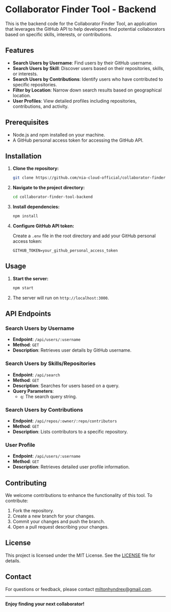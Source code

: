 # Collaborator Finder Tool - Backend

This is the backend code for the Collaborator Finder Tool, an application that leverages the GitHub API to help developers find potential collaborators based on specific skills, interests, or contributions.

## Features

- **Search Users by Username**: Find users by their GitHub username.
- **Search Users by Skill**: Discover users based on their repositories, skills, or interests.
- **Search Users by Contributions**: Identify users who have contributed to specific repositories.
- **Filter by Location**: Narrow down search results based on geographical location.
- **User Profiles**: View detailed profiles including repositories, contributions, and activity.

## Prerequisites

- Node.js and npm installed on your machine.
- A GitHub personal access token for accessing the GitHub API.

## Installation

1. **Clone the repository:**

   ```bash
   git clone https://github.com/nia-cloud-official/collaborator-finder-tool-backend.git
   ```

2. **Navigate to the project directory:**

   ```bash
   cd collaborator-finder-tool-backend
   ```

3. **Install dependencies:**

   ```bash
   npm install
   ```

4. **Configure GitHub API token:**

   Create a `.env` file in the root directory and add your GitHub personal access token:

   ```env
   GITHUB_TOKEN=your_github_personal_access_token
   ```

## Usage

1. **Start the server:**

   ```bash
   npm start
   ```

2. The server will run on `http://localhost:3000`.

## API Endpoints

### Search Users by Username

- **Endpoint**: `/api/users/:username`
- **Method**: `GET`
- **Description**: Retrieves user details by GitHub username.

### Search Users by Skills/Repositories

- **Endpoint**: `/api/search`
- **Method**: `GET`
- **Description**: Searches for users based on a query.
- **Query Parameters**:
  - `q`: The search query string.

### Search Users by Contributions

- **Endpoint**: `/api/repos/:owner/:repo/contributors`
- **Method**: `GET`
- **Description**: Lists contributors to a specific repository.

### User Profile

- **Endpoint**: `/api/users/:username`
- **Method**: `GET`
- **Description**: Retrieves detailed user profile information.

## Contributing

We welcome contributions to enhance the functionality of this tool. To contribute:

1. Fork the repository.
2. Create a new branch for your changes.
3. Commit your changes and push the branch.
4. Open a pull request describing your changes.

## License

This project is licensed under the MIT License. See the [LICENSE](LICENSE) file for details.

## Contact

For questions or feedback, please contact [miltonhyndrex@gmail.com](mailto:miltonhyndrex@gmail.com).

---

**Enjoy finding your next collaborator!**
```
